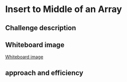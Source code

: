 # Insert to Middle of an Array

## Challenge description

## Whiteboard image

[Whiteboard image](./images/array-shift.png)

## approach and efficiency
